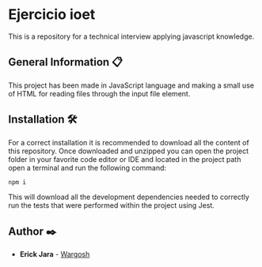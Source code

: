 # Ejercicio ioet
 This is a repository for a technical interview applying javascript knowledge.

<!--
## Table of Contents
1. [Información General](#información-general)
2. [Tecnologías](#tecnologías)
3. [Instalación](#instalación)
4. [Colaboradores](#colaboradores)
-->

## General Information 📋

This project has been made in JavaScript language and making a small use of HTML for reading files through the input file element.


## Installation 🛠️

For a correct installation it is recommended to download all the content of this repository. Once downloaded and unzipped you can open the project folder in your favorite code editor or IDE and located in the project path open a terminal and run the following command:

```bash
npm i
```

This will download all the development dependencies needed to correctly run the tests that were performed within the project using Jest.



## Author ✒️

* **Erick Jara** - [Wargosh](https://github.com/Wargosh)
